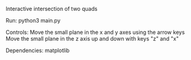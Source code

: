 Interactive intersection of two quads



Run:
    python3 main.py

Controls: 
    Move the small plane in the x and y axes using the arrow keys
    Move the small plane in the z axis up and down with keys "z" and "x"

Dependencies:
    matplotlib
